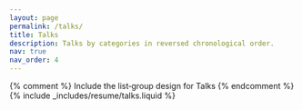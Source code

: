```yaml
---
layout: page
permalink: /talks/
title: Talks
description: Talks by categories in reversed chronological order.
nav: true
nav_order: 4
---
```


{% comment %}
Include the list‐group design for Talks
{% endcomment %}
{% include _includes/resume/talks.liquid %}
